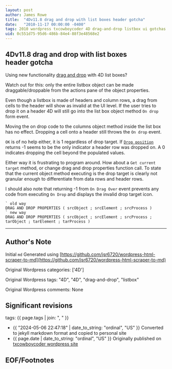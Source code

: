 ```yaml
---
layout: post
author: James Rowe
title:  "4Dv11.8 drag and drop with list boxes header gotcha"
date:   "2010-11-17 00:00:00 -0400"
tags: 2010 wordpress txcowboycoder 4D drag-and-drop listbox ui gotchas
uid: 0c551d75-95d6-486b-84e4-88f3e48568e2
---
```



## 4Dv11.8 drag and drop with list boxes header gotcha


Using new functionality [drag and drop](http://doc.4d.com/4D-Language-Reference-11.6/Drag-and-Drop/Drag-and-Drop.300-206161.en.html) with 4D list boxes?


Watch out for this: only the entire listbox object can be made draggable/droppable from the actions pane of the object properties. 


Even though a listbox is made of headers and column rows, a drag from cells to the header will show as invalid at the UI level. If the user tries to drop it on a header 4D will still go into the list box object method `On drop` form event.


Moving the on drop code to the columns object method inside the list box has no effect. Dropping a cell onto a header still throws the `On drop` event.


`OK` is of no help either, it is 1 regardless of drop target. If [`Drop position`](http://doc.4d.com/4D-Language-Reference-11.6/Drag-and-Drop/Drop-position.301-206162.en.html) returns -1 seems to be the only indicator a header row was dropped on. A 0 indicates dropping the cell beyond the populated values.


Either way it is frustrating to program around. How about a `Get current target` method, or change drag and drop properties function call. To state that the current object method executing is the drop target is clearly not granular enough to differentiate from data rows and header rows.


I should also note that returning -1 from `On Drag Over` event prevents any code from executing `On Drop` and displays the invalid drop target icon.



```
` old way
DRAG AND DROP PROPERTIES ( srcObject ; srcElement ; srcProcess )
` new way
DRAG AND DROP PROPERTIES ( srcObject ; srcElement ; srcProcess ; tarObject ; tarElement ; tarProcess )

```



---

## Author's Note

Initial `md` Generated using [https://github.com/jsr6720/wordpress-html-scraper-to-md](https://github.com/jsr6720/wordpress-html-scraper-to-md)

Original Wordpress categories: ['4D']

Original Wordpress tags: "4D", "4D", "drag-and-drop", "listbox"

Original Wordpress comments: None

## Significant revisions

tags: {{ page.tags | join: ", " }} <!-- todo move this somewhere -->

- {{ "2024-05-06 22:47:18" | date_to_string: "ordinal", "US" }} Converted to jekyll markdown format and copied to personal site
- {{ page.date | date_to_string: "ordinal", "US" }} Originally published on [txcowboycoder wordpress site](https://txcowboycoder.wordpress.com/2010/11/17/4d-drag-and-drop-with-list-boxes-header-gotcha/)

## EOF/Footnotes

